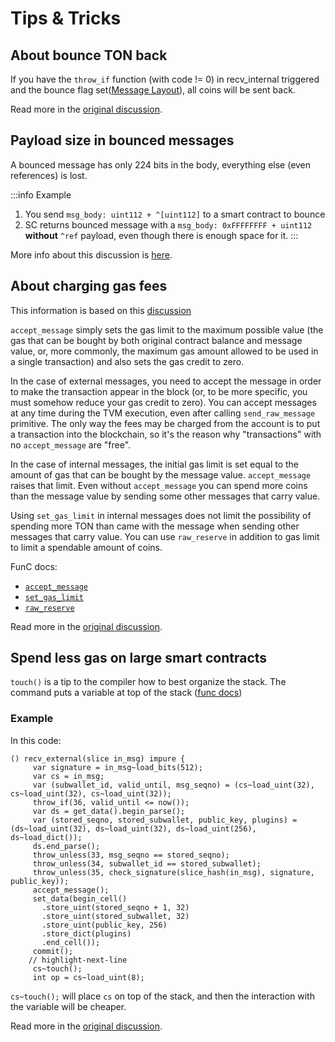 # Tips & Tricks

## About bounce TON back

If you have the `throw_if` function (with code != 0) in recv_internal triggered and the bounce flag
set([Message Layout](https://docs.ton.org/develop/smart-contracts/messages#message-layout)), all coins will be sent back.

Read more in the [original discussion](https://t.me/tondev/44958).

## Payload size in bounced messages

A bounced message has only 224 bits in the body, everything else (even references) is lost.

:::info Example

1. You send `msg_body: uint112 + ^[uint112]` to a smart contract to bounce
2. SC returns bounced message with a `msg_body: 0xFFFFFFFF + uint112` **without** `^ref` payload, even though there is
   enough space for it.
:::

More info about this discussion is [here](https://t.me/tondev_eng/11201).

## About charging gas fees

This information is based on this [discussion](https://github.com/DKeysil/awesome-ton-smart-contracts/issues/1)

`accept_message` simply sets the gas limit to the maximum possible value (the gas that can be bought by both original
contract balance and message value, or, more commonly, the maximum gas amount allowed to be used in a single transaction) and
also sets the gas credit to zero.

In the case of external messages, you need to accept the message in order to make the transaction appear in the block (or,
to be more specific, you must somehow reduce your gas credit to zero). You can accept messages at any time during the TVM
execution, even after calling `send_raw_message` primitive. The only way the fees may be charged from the account is to
put a transaction into the blockchain, so it's the reason why "transactions" with no `accept_message` are "free".

In the case of internal messages, the initial gas limit is set equal to the amount of gas that can be bought by the message
value. `accept_message` raises that limit. Even without `accept_message` you can spend more coins than the message value
by sending some other messages that carry value.

Using `set_gas_limit` in internal messages does not limit the possibility of spending more TON than came with the
message when sending other messages that carry value. You can use `raw_reserve` in addition to gas limit to limit a
spendable amount of coins.

FunC docs:

- [`accept_message`](/develop/func/stdlib#accept_message)
- [`set_gas_limit`](/develop/func/stdlib#set_gas_limit)
- [`raw_reserve`](/develop/func/stdlib#raw_reserve)

Read more in the [original discussion](https://t.me/tondev/45882).

## Spend less gas on large smart contracts

`touch()` is a tip to the compiler how to best organize the stack. The command puts a variable at top of the
stack ([func docs](/develop/func/stdlib#impure_touch))

### Example

In this code:

```func
() recv_external(slice in_msg) impure {
     var signature = in_msg~load_bits(512);
     var cs = in_msg;
     var (subwallet_id, valid_until, msg_seqno) = (cs~load_uint(32), cs~load_uint(32), cs~load_uint(32));
     throw_if(36, valid_until <= now());
     var ds = get_data().begin_parse();
     var (stored_seqno, stored_subwallet, public_key, plugins) = (ds~load_uint(32), ds~load_uint(32), ds~load_uint(256), ds~load_dict());
     ds.end_parse();
     throw_unless(33, msg_seqno == stored_seqno);
     throw_unless(34, subwallet_id == stored_subwallet);
     throw_unless(35, check_signature(slice_hash(in_msg), signature, public_key));
     accept_message();
     set_data(begin_cell()
       .store_uint(stored_seqno + 1, 32)
       .store_uint(stored_subwallet, 32)
       .store_uint(public_key, 256)
       .store_dict(plugins)
       .end_cell());
     commit();
    // highlight-next-line
     cs~touch();
     int op = cs~load_uint(8);
```

`cs~touch();` will place `cs` on top of the stack, and then the interaction with the variable will be cheaper.

Read more in the [original discussion](https://t.me/tondev/45956).